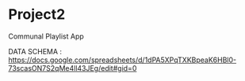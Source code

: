 # Project2
Communal Playlist App

DATA SCHEMA : https://docs.google.com/spreadsheets/d/1dPA5XPqTXKBpeaK6HBl0-73scasON7S2qMe4ll43JEg/edit#gid=0
